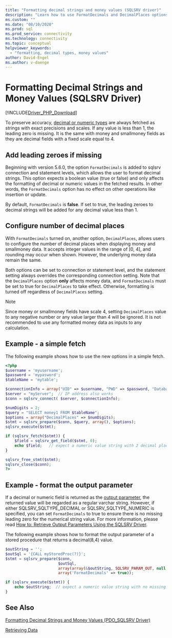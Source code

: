 ```yaml
---
title: "Formatting decimal strings and money values (SQLSRV driver)"
description: "Learn how to use FormatDecimals and DecimalPlaces options to format decimal or money values when using the Microsoft SQLSRV Driver for PHP for SQL Server."
ms.custom: ""
ms.date: "08/10/2020"
ms.prod: sql
ms.prod_service: connectivity
ms.technology: connectivity
ms.topic: conceptual
helpviewer_keywords:
  - "formatting, decimal types, money values"
author: David-Engel
ms.author: v-daenge
---
```

# Formatting Decimal Strings and Money Values (SQLSRV Driver)
[!INCLUDE[Driver_PHP_Download](../../includes/driver_php_download.md)]

To preserve accuracy, [decimal or numeric types](https://docs.microsoft.com/sql/t-sql/data-types/decimal-and-numeric-transact-sql) are always fetched as strings with exact precisions and scales. If any value is less than 1, the leading zero is missing. It is the same with money and smallmoney fields as they are decimal fields with a fixed scale equal to 4.

## Add leading zeroes if missing
Beginning with version 5.6.0, the option `FormatDecimals` is added to sqlsrv connection and statement levels, which allows the user to format decimal strings. This option expects a boolean value (true or false) and only affects the formatting of decimal or numeric values in the fetched results. In other words, the `FormatDecimals` option has no effect on other operations like insertion or update.

By default, `FormatDecimals` is **false**. If set to true, the leading zeroes to decimal strings will be added for any decimal value less than 1.

## Configure number of decimal places
With `FormatDecimals` turned on, another option, `DecimalPlaces`, allows users to configure the number of decimal places when displaying money and smallmoney data. It accepts integer values in the range of [0, 4], and rounding may occur when shown. However, the underlying money data remain the same.

Both options can be set to connection or statement level, and the statement setting always overrides the corresponding connection setting. Note that the `DecimalPlaces` option **only** affects money data, and `FormatDecimals` must be set to true for `DecimalPlaces` to take effect. Otherwise, formatting is turned off regardless of `DecimalPlaces` setting.

> [!NOTE]
> Since money or smallmoney fields have scale 4, setting `DecimalPlaces` value to any 
> negative number or any value larger than 4 will be ignored. It is not recommended to use 
> any formatted money data as inputs to any calculation.

## Example - a simple fetch
The following example shows how to use the new options in a simple fetch.

```php
<?php
$username = 'myusername';
$password = 'mypasword';
$tableName = 'mytable';

$connectionInfo = array("UID" => $username, "PWD" => $password, "Database" => "myDB", "FormatDecimals" => true);  
$server = "myServer";  // IP address also works
$conn = sqlsrv_connect( $server, $connectionInfo);  

$numDigits = 2;
$query = "SELECT money1 FROM $tableName";
$options = array("DecimalPlaces" => $numDigits);
$stmt = sqlsrv_prepare($conn, $query, array(), $options);
sqlsrv_execute($stmt);

if (sqlsrv_fetch($stmt)) {
    $field = sqlsrv_get_field($stmt, 0);  
    echo $field;   // expect a numeric value string with 2 decimal places
}

sqlsrv_free_stmt($stmt);
sqlsrv_close($conn);
?>
```

## Example - format the output parameter
If a decimal or numeric field is returned as the [output parameter](../../connect/php/how-to-retrieve-output-parameters-using-the-sqlsrv-driver.md), the returned value will be regarded as a regular varchar string. However, if either SQLSRV_SQLTYPE_DECIMAL or SQLSRV_SQLTYPE_NUMERIC is specified, you can set `FormatDecimals` to true to ensure there is no missing leading zero for the numerical string value. For more information, please read [How to: Retrieve Output Parameters Using the SQLSRV Driver](../..//connect/php/how-to-retrieve-output-parameters-using-the-sqlsrv-driver.md).

The following example shows how to format the output parameter of a stored procedure that returns a decimal(8,4) value.

```php
$outString = '';
$outSql = '{CALL myStoredProc(?)}';
$stmt = sqlsrv_prepare($conn, 
                       $outSql, 
                       array(array(&$outString, SQLSRV_PARAM_OUT, null, SQLSRV_SQLTYPE_DECIMAL(8, 4))),
                       array('FormatDecimals' => true));

if (sqlsrv_execute($stmt)) {
    echo $outString;  // expect a numeric value string with no missing leading zero
}
```

## See Also
[Formatting Decimal Strings and Money Values (PDO_SQLSRV Driver)](../../connect/php/formatting-decimals-pdo-sqlsrv-driver.md)

[Retrieving Data](../../connect/php/retrieving-data.md)
